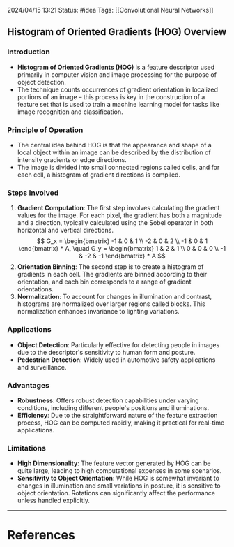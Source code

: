 2024/04/15 13:21
Status: #idea
Tags: [[Convolutional Neural Networks]]

## Histogram of Oriented Gradients (HOG) Overview

### Introduction
- **Histogram of Oriented Gradients (HOG)** is a feature descriptor used primarily in computer vision and image processing for the purpose of object detection.
- The technique counts occurrences of gradient orientation in localized portions of an image – this process is key in the construction of a feature set that is used to train a machine learning model for tasks like image recognition and classification.

### Principle of Operation
- The central idea behind HOG is that the appearance and shape of a local object within an image can be described by the distribution of intensity gradients or edge directions.
- The image is divided into small connected regions called cells, and for each cell, a histogram of gradient directions is compiled.

### Steps Involved
1. **Gradient Computation**: The first step involves calculating the gradient values for the image. For each pixel, the gradient has both a magnitude and a direction, typically calculated using the Sobel operator in both horizontal and vertical directions.
$$
G_x = \begin{bmatrix} -1 & 0 & 1 \\ -2 & 0 & 2 \\ -1 & 0 & 1 \end{bmatrix} * A, \quad G_y = \begin{bmatrix} 1 & 2 & 1 \\ 0 & 0 & 0 \\ -1 & -2 & -1 \end{bmatrix} * A
$$
2. **Orientation Binning**: The second step is to create a histogram of gradients in each cell. The gradients are binned according to their orientation, and each bin corresponds to a range of gradient orientations.
3. **Normalization**: To account for changes in illumination and contrast, histograms are normalized over larger regions called blocks. This normalization enhances invariance to lighting variations.

### Applications
- **Object Detection**: Particularly effective for detecting people in images due to the descriptor's sensitivity to human form and posture.
- **Pedestrian Detection**: Widely used in automotive safety applications and surveillance.

### Advantages
- **Robustness**: Offers robust detection capabilities under varying conditions, including different people's positions and illuminations.
- **Efficiency**: Due to the straightforward nature of the feature extraction process, HOG can be computed rapidly, making it practical for real-time applications.

### Limitations
- **High Dimensionality**: The feature vector generated by HOG can be quite large, leading to high computational expenses in some scenarios.
- **Sensitivity to Object Orientation**: While HOG is somewhat invariant to changes in illumination and small variations in posture, it is sensitive to object orientation. Rotations can significantly affect the performance unless handled explicitly.






---
# References
